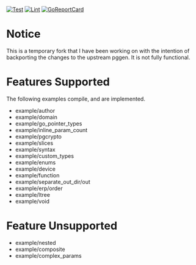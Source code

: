 [![Test](https://github.com/robbert229/pggen/workflows/Test/badge.svg)](https://github.com/robbert229/pggen/actions?query=workflow%3ATest) 
[![Lint](https://github.com/robbert229/pggen/workflows/Lint/badge.svg)](https://github.com/robbert229/pggen/actions?query=workflow%3ALint) 
[![GoReportCard](https://goreportcard.com/badge/github.com/robbert229/pggen)](https://goreportcard.com/report/github.com/robbert229/pggen)

# Notice

This is a temporary fork that I have been working on with the intention of 
backporting the changes to the upstream pggen. It is not fully functional.

# Features Supported

The following examples compile, and are implemented.

* example/author
* example/domain
* example/go_pointer_types
* example/inline_param_count
* example/pgcrypto
* example/slices
* example/syntax
* example/custom_types
* example/enums
* example/device
* example/function
* example/separate_out_dir/out
* example/erp/order
* example/ltree
* example/void

# Feature Unsupported

* example/nested
* example/composite
* example/complex_params